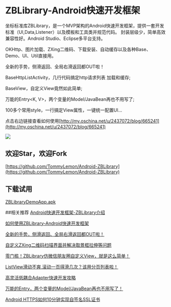 # ZBLibrary-Android快速开发框架
坐标标准库ZBLibrary，是一个MVP架构的Android快速开发框架，提供一套开发标准（UI,Data,Listener）以及模板和工具类并规范代码。
封装层级少，简单高效兼容性好。Android Studio、Eclipse多平台支持。

OKHttp、图片加载、ZXing二维码、下载安装、自动缓存以及各种Base、Demo、UI、Util直接用。

全新的手势，侧滑返回、全局右滑返回都OUT啦！

BaseHttpListActivity，几行代码搞定http请求列表 加载和缓存;

BaseView，自定义View竟然如此简单;

万能的Entry<K, V>，两个变量的Model/JavaBean再也不用写了;

100多个常用style，一行搞定View属性，一键统一配置UI... 

点击右边链接查看如何使用[http://my.oschina.net/u/2437072/blog/665241](http://my.oschina.net/u/2437072/blog/665241)


![](http://images.cnblogs.com/cnblogs_com/tommylemon/848395/o_ALL.jpg)

## 欢迎Star，欢迎Fork

[https://github.com/TommyLemon/Android-ZBLibrary](https://github.com/TommyLemon/Android-ZBLibrary)

## 下载试用

[ZBLibraryDemoApp.apk](http://files.cnblogs.com/files/tommylemon/ZBLibraryDemoApp.apk)




##相关推荐
[Android快速开发框架-ZBLibrary介绍](http://my.oschina.net/u/2437072/blog/662017)

[如何使用ZBLibrary-Android快速开发框架](http://my.oschina.net/u/2437072/blog/665241)

[全新的手势，侧滑返回、全局右滑返回都OUT啦！](http://www.cnblogs.com/tommylemon/p/5576337.html)

[自定义ZXing二维码扫描界面并解决取景框拉伸等问题](http://my.oschina.net/u/2437072/blog/687986)

[零门槛！ZBLibrary仿微信朋友圈自定义View，就是这么简单！](http://my.oschina.net/u/2437072/blog/666625)

[ListView滑动不爽,滚动一页得滑几次？该用分页列表啦！](http://my.oschina.net/u/2437072/blog/700674)

[高灵活低耦合Adapter快速开发攻略](http://my.oschina.net/u/2437072/blog/701165)

[万能的Entry，两个变量的Model/JavaBean再也不用写了！](http://my.oschina.net/u/2437072/blog/671895)

[Android HTTPS如何10分钟实现自签名SSL证书](http://my.oschina.net/u/2437072/blog/669041)
